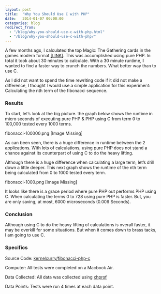 ```yaml
---
layout: post
title:  "Why You Should Use C with PHP"
date:   2014-01-07 00:00:00
categories: blog
redirect_from:
  - "/blog/why-you-should-use-c-with-php.html"
  - "/blog/why-you-should-use-c-with-php/"
---
```


A few months ago, I calculated the top Magic: The Gathering cards in the games modern format [[LINK]](http://leve.rs/?utm_source=kernelcurry&utm_medium=referral&utm_campaign=using+historical+data+to+rank+the+top+magic+the+gathering+cards&utm_term=blog). This was accomplished using pure PHP. In total it took about 30 minutes to calculate. With a 30 minute runtime, I wanted to find a faster way to crunch the numbers. What better way than to use C.

As I did not want to spend the time rewriting code if it did not make a difference, I thought I would use a simple application for this experiment: Calculating the nth term of the fibonacci sequence.

### Results
To start, let’s look at the big picture. the graph below shows the runtime in micro seconds of executing pure PHP & PHP using C from term 0 to 100,000 tested every 1000 terms.

fibonacci-100000.png [Image Missing]

As can been seen, there is a huge difference in runtime between the 2 applications. With lots of calculations, using pure PHP does not stand a chance against its counterpart of using C to do the heavy lifting.

Although there is a huge difference when calculating a large term, let’s drill down a little deeper. This next graph shows the runtime of the nth term being calculated from 0 to 1000 tested every term.

fibonacci-1000.png  [Image Missing]

It looks like there is a grace period where pure PHP out performs PHP using C. When calculating the terms 0 to 728 using pure PHP is faster. But, you are only saving, at most, 6000 microseconds (0.006 Seconds).

### Conclusion
Although using C to do the heavy lifting of calculations is overall faster, it may be overkill for some situations. But when it comes down to brass tacks, I am going to use C.

### Specifics
Source Code: [kernelcurry/fibonacci-php-c](https://github.com/kernelcurry/fibonacci-php-c)

Computer: All tests were completed on a Macbook Air.

Data Collected: All data was collected using [xhprof](https://github.com/facebook/xhprof)

Data Points: Tests were run 4 times at each data point.
